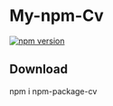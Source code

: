 # My-npm-Cv

[![npm version](https://badge.fury.io/js/npm-package-cv.svg)](https://badge.fury.io/js/npm-package-cv)

## Download

npm i npm-package-cv
